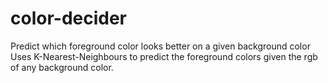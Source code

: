 # color-decider
Predict which foreground color looks better on a given background color
Uses K-Nearest-Neighbours to predict the foreground colors given the rgb of any background color.
